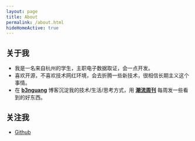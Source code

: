 ```yaml
---
layout: page
title: About
permalink: /about.html
hideHomeActive: true
---
```


## 关于我

- 我是一名来自杭州的学生，主职电子数据取证，会一点开发。
- 喜欢开源，不喜欢技术网红环境，会去折腾一些新技术，很相信长期主义这个事情。
- 在 [**b3nguang**](https://b3nguang.github.io/) 博客沉淀我的技术/生活/思考方式，用 [**潮流周刊**](https://weekly.b3nguang.top/) 每周发一些看到的好东西。

## 关注我

- [Github](https://github.com/{{site.github}})